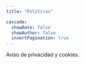 ```yaml
---
title: "Políticas"

cascade:
  showDate: false
  showAuthor: false
  invertPagination: true
---
```


Aviso de privacidad y cookies.
